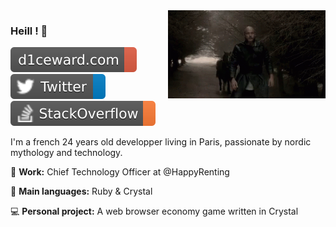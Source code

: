 <img align="right" width= "50%" src='https://raw.githubusercontent.com/D1ceWard/d1ceward/master/valhalla%20_gate.gif' alt='valhalla_gate'/>

### Heill ! 👋

[![d1ceward.com](https://raw.githubusercontent.com/D1ceWard/d1ceward/master/portfolio.svg)](https://www.d1ceward.com/)
[![Twitter](https://raw.githubusercontent.com/D1ceWard/d1ceward/master/twitter.svg)](https://twitter.com/D1ceWard)
[![StackOverflow](https://raw.githubusercontent.com/D1ceWard/d1ceward/master/stackoverflow.svg)](https://stackoverflow.com/users/7970365/d1ceward?tab=profile)


I'm a french 24 years old developper living in Paris, passionate by nordic mythology and technology.


:office: **Work:** Chief Technology Officer at @HappyRenting

:closed_book: **Main languages:** Ruby & Crystal

:computer: **Personal project:** A web browser economy game written in Crystal
